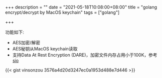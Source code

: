 +++
description = ""
date = "2021-05-18T10:08:00+08:00"
title = "golang encrypt/decrypt by MacOS keychain"
tags = ["golang"]

+++

功能如下:

- AES加密/解密
- AES秘钥从MacOS keychain读取
- 支持Data At Rest Encryption (DARE)，加密文件内存占用小于100K，参考 [sio](https://github.com/minio/sio)

{{< gist vinsonzou 3576a4d20d3247ec0a1953d488e7d446 >}}
